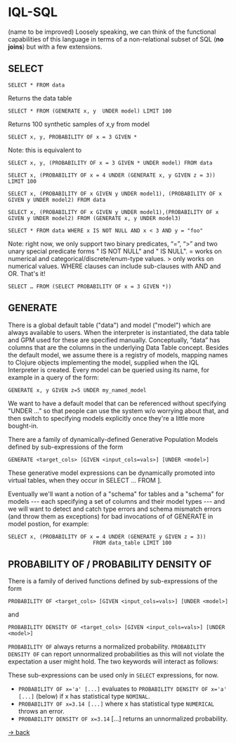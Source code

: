 # IQL-SQL

(name to be improved)
Loosely speaking, we can think of the functional capabilities of this language in terms of a non-relational subset of SQL (**no joins**) but with a few extensions.

## SELECT 
```
SELECT * FROM data
```
Returns the data table
```
SELECT * FROM (GENERATE x, y  UNDER model) LIMIT 100
```
Returns 100 synthetic samples of x,y from model


```
SELECT x, y, PROBABILITY OF x = 3 GIVEN *
```

Note: this is equivalent to 

```
SELECT x, y, (PROBABILITY OF x = 3 GIVEN * UNDER model) FROM data 
```


```
SELECT x, (PROBABILITY OF x = 4 UNDER (GENERATE x, y GIVEN z = 3)) LIMIT 100
```


```
SELECT x, (PROBABILITY OF x GIVEN y UNDER model1), (PROBABILITY OF x GIVEN y UNDER model2) FROM data
```


```
SELECT x, (PROBABILITY OF x GIVEN y UNDER model1),(PROBABILITY OF x GIVEN y UNDER model2) FROM (GENERATE x, y UNDER model3)
```


```
SELECT * FROM data WHERE x IS NOT NULL AND x < 3 AND y = "foo" 
```

Note: right now, we only support two binary predicates, “=”, “>” and two unary special predicate forms "<x> IS NOT NULL" and "<x> IS NULL". = works on numerical and categorical/discrete/enum-type values. > only works on numerical values. WHERE clauses can include sub-clauses with AND and OR. That's it!


```
SELECT … FROM (SELECT PROBABILITY OF x = 3 GIVEN *))
```

## GENERATE

There is a global default table ("data") and model ("model") which are always available to users. When the interpreter is instantiated, the data table and GPM used for these are specified manually. Conceptually, “data” has columns that are the columns in the underlying Data Table concept. Besides the default model, we assume there is a registry of models, mapping names to Clojure objects implementing the model, supplied when the IQL Interpreter is created. Every model can be queried using its name, for example in a query of the form:

```
GENERATE x, y GIVEN z=5 UNDER my_named_model
```

We want to have a default model that can be referenced without specifying "UNDER ..." so that people can use the system w/o worrying about that, and then switch to specifying models explicitly once they're a little more bought-in.





There are a family of dynamically-defined Generative Population Models defined by sub-expressions of the form

```
GENERATE <target_cols> [GIVEN <input_cols=vals>] [UNDER <model>]
```

These generative model expressions can be dynamically promoted into virtual tables, when they occur in SELECT … FROM <generative model expression>].

Eventually we'll want a notion of a "schema" for tables and a "schema" for models --- each specifying a set of columns and their model types --- and we will want to detect and catch type errors and schema mismatch errors (and throw them as exceptions) for bad invocations of of GENERATE in model postion, for example:

```
SELECT x, (PROBABILITY OF x = 4 UNDER (GENERATE y GIVEN z = 3))    
                           FROM data_table LIMIT 100
```




## PROBABILITY OF / PROBABILITY DENSITY OF


There is a  family of derived functions defined by sub-expressions of the form 

```
PROBABILITY OF <target_cols> [GIVEN <input_cols=vals>] [UNDER <model>]
```

and 

```
PROBABILITY DENSITY OF <target_cols> [GIVEN <input_cols=vals>] [UNDER <model>]
```

`PROBABILITY OF` always returns a normalized probability. 
`PROBABILITY DENSITY OF` can report unnormalized probabilities as this will
not violate the expectation a user might hold. The two keywords will interact as follows:

These sub-expressions can be used only in `SELECT` expressions, for now. 
* `PROBABILITY OF x='a' [...]` evaluates to `PROBABILITY DENSITY OF x='a' [...]` (below) if x has statistical type `NOMINAL`.
* `PROBABILITY OF x=3.14 [...]` where x has statistical type `NUMERICAL` throws an error.
* `PROBABILITY DENSITY OF x=3.14` [...] returns an unnormalized probability.


[-> back](../index.md)
